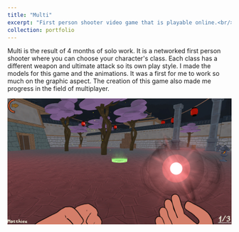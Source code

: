 ```yaml
---
title: "Multi"
excerpt: "First person shooter video game that is playable online.<br/><img src='/images/Multi.png'>"
collection: portfolio
---
```


Multi is the result of 4 months of solo work. It is a networked first person shooter where you can choose your character's class. Each class has a different weapon and ultimate attack so its own play style.
I made the models for this game and the animations. It was a first for me to work so much on the graphic aspect. The creation of this game also made me progress in the field of multiplayer.

<img src='/images/Multi.png'>


